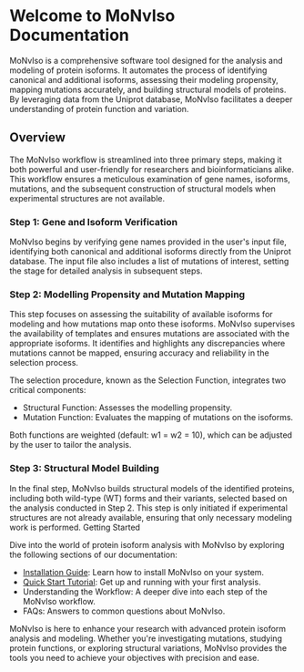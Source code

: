 # Welcome to MoNvIso Documentation

MoNvIso is a comprehensive software tool designed for the analysis and modeling of protein isoforms. It automates the process of identifying canonical and additional isoforms, assessing their modeling propensity, mapping mutations accurately, and building structural models of proteins. By leveraging data from the Uniprot database, MoNvIso facilitates a deeper understanding of protein function and variation.

## Overview

The MoNvIso workflow is streamlined into three primary steps, making it both powerful and user-friendly for researchers and bioinformaticians alike. This workflow ensures a meticulous examination of gene names, isoforms, mutations, and the subsequent construction of structural models when experimental structures are not available.

### Step 1: Gene and Isoform Verification

MoNvIso begins by verifying gene names provided in the user's input file, identifying both canonical and additional isoforms directly from the Uniprot database. The input file also includes a list of mutations of interest, setting the stage for detailed analysis in subsequent steps.

### Step 2: Modelling Propensity and Mutation Mapping

This step focuses on assessing the suitability of available isoforms for modeling and how mutations map onto these isoforms. MoNvIso supervises the availability of templates and ensures mutations are associated with the appropriate isoforms. It identifies and highlights any discrepancies where mutations cannot be mapped, ensuring accuracy and reliability in the selection process.

The selection procedure, known as the Selection Function, integrates two critical components:

 - Structural Function: Assesses the modelling propensity.
 - Mutation Function: Evaluates the mapping of mutations on the isoforms.

Both functions are weighted (default: w1 = w2 = 10), which can be adjusted by the user to tailor the analysis.

### Step 3: Structural Model Building

In the final step, MoNvIso builds structural models of the identified proteins, including both wild-type (WT) forms and their variants, selected based on the analysis conducted in Step 2. This step is only initiated if experimental structures are not already available, ensuring that only necessary modeling work is performed.
Getting Started

Dive into the world of protein isoform analysis with MoNvIso by exploring the following sections of our documentation:

- [Installation Guide](installation.md): Learn how to install MoNvIso on your system.
- [Quick Start Tutorial](tutorial.md): Get up and running with your first analysis.
- Understanding the Workflow: A deeper dive into each step of the MoNvIso workflow.
- FAQs: Answers to common questions about MoNvIso.

MoNvIso is here to enhance your research with advanced protein isoform analysis and modeling. Whether you're investigating mutations, studying protein functions, or exploring structural variations, MoNvIso provides the tools you need to achieve your objectives with precision and ease.
